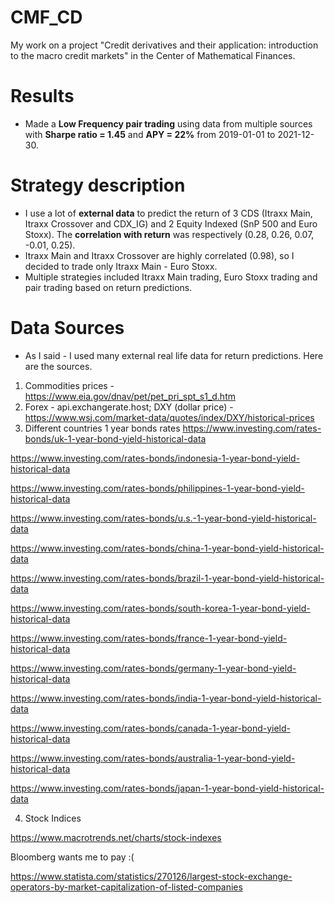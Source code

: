 # CMF_CD
My work on a project "Credit derivatives and their application: introduction to the macro credit markets" in the Center of Mathematical Finances.

# Results
- Made a **Low Frequency pair trading** using data from multiple sources with **Sharpe ratio = 1.45** and **APY = 22%** from 2019-01-01 to 2021-12-30.

# Strategy description
- I use a lot of **external data** to predict the return of 3 CDS (Itraxx Main, Itraxx Crossover and CDX_IG) and 2 Equity Indexed (SnP 500 and Euro Stoxx). The **correlation with return** was respectively (0.28, 0.26, 0.07, -0.01, 0.25).
- Itraxx Main and Itraxx Crossover are highly correlated (0.98), so I decided to trade only Itraxx Main - Euro Stoxx.
- Multiple strategies included Itraxx Main trading, Euro Stoxx trading and pair trading based on return predictions.

# Data Sources
- As I said - I used many external real life data for return predictions. Here are the sources.
1) Commodities prices - https://www.eia.gov/dnav/pet/pet_pri_spt_s1_d.htm
2) Forex - api.exchangerate.host; DXY (dollar price) - https://www.wsj.com/market-data/quotes/index/DXY/historical-prices
3) Different countries 1 year bonds rates
https://www.investing.com/rates-bonds/uk-1-year-bond-yield-historical-data

https://www.investing.com/rates-bonds/indonesia-1-year-bond-yield-historical-data

https://www.investing.com/rates-bonds/philippines-1-year-bond-yield-historical-data

https://www.investing.com/rates-bonds/u.s.-1-year-bond-yield-historical-data

https://www.investing.com/rates-bonds/china-1-year-bond-yield-historical-data

https://www.investing.com/rates-bonds/brazil-1-year-bond-yield-historical-data

https://www.investing.com/rates-bonds/south-korea-1-year-bond-yield-historical-data

https://www.investing.com/rates-bonds/france-1-year-bond-yield-historical-data

https://www.investing.com/rates-bonds/germany-1-year-bond-yield-historical-data

https://www.investing.com/rates-bonds/india-1-year-bond-yield-historical-data

https://www.investing.com/rates-bonds/canada-1-year-bond-yield-historical-data

https://www.investing.com/rates-bonds/australia-1-year-bond-yield-historical-data

https://www.investing.com/rates-bonds/japan-1-year-bond-yield-historical-data

4) Stock Indices

https://www.macrotrends.net/charts/stock-indexes

Bloomberg wants me to pay :(

https://www.statista.com/statistics/270126/largest-stock-exchange-operators-by-market-capitalization-of-listed-companies
